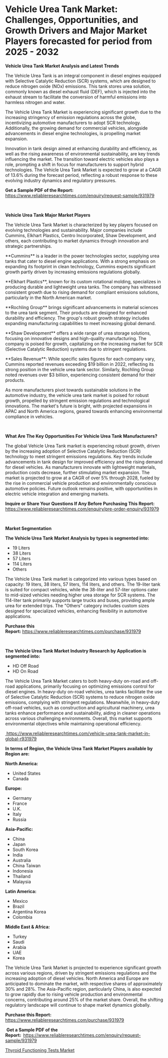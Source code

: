 <p><h1>Vehicle Urea Tank Market: Challenges, Opportunities, and Growth Drivers and Major Market Players forecasted for period from 2025 - 2032</h1></p><p><strong>Vehicle Urea Tank Market Analysis and Latest Trends</strong></p>
<p><p>The Vehicle Urea Tank is an integral component in diesel engines equipped with Selective Catalytic Reduction (SCR) systems, which are designed to reduce nitrogen oxide (NOx) emissions. This tank stores urea solution, commonly known as diesel exhaust fluid (DEF), which is injected into the exhaust stream to facilitate the conversion of harmful emissions into harmless nitrogen and water.</p><p>The Vehicle Urea Tank Market is experiencing significant growth due to the increasing stringency of emission regulations across the globe, incentivizing automotive manufacturers to adopt SCR technology. Additionally, the growing demand for commercial vehicles, alongside advancements in diesel engine technologies, is propelling market expansion. </p><p>Innovation in tank design aimed at enhancing durability and efficiency, as well as the rising awareness of environmental sustainability, are key trends influencing the market. The transition toward electric vehicles also plays a role, prompting a shift in focus for manufacturers to support hybrid technologies. The Vehicle Urea Tank Market is expected to grow at a CAGR of 13.6% during the forecast period, reflecting a robust response to these evolving industry dynamics and regulatory pressures.</p></p>
<p><strong>Get a Sample PDF of the Report:&nbsp;</strong> <a href="https://www.reliableresearchtimes.com/enquiry/request-sample/931979?utm_campaign=3290&utm_medium=2&utm_source=Github&utm_content=ia&utm_term=21032025&utm_id=vehicle-urea-tank">https://www.reliableresearchtimes.com/enquiry/request-sample/931979</a></p>
<p>&nbsp;</p>
<p><strong>Vehicle Urea Tank Major Market Players</strong></p>
<p><p>The Vehicle Urea Tank Market is characterized by key players focused on evolving technologies and sustainability. Major companies include Cummins, Elkhart Plastics, Centro Incorporated, Shaw Development, and others, each contributing to market dynamics through innovation and strategic partnerships.</p><p>**Cummins** is a leader in the power technologies sector, supplying urea tanks that cater to diesel engine applications. With a strong emphasis on expanding its footprint in clean technology, Cummins expects significant growth partly driven by increasing emissions regulations globally.</p><p>**Elkhart Plastics**, known for its custom rotational molding, specializes in producing durable and lightweight urea tanks. The company has witnessed consistent growth due to rising demand for compliant emissions solutions, particularly in the North American market.</p><p>**Rochling Group** brings significant advancements in material sciences to the urea tank segment. Their products are designed for enhanced durability and efficiency. The group's robust growth strategy includes expanding manufacturing capabilities to meet increasing global demand.</p><p>**Shaw Development** offers a wide range of urea storage solutions, focusing on innovative designs and high-quality manufacturing. The company is poised for growth, capitalizing on the increasing market for SCR (Selective Catalytic Reduction) systems due to stringent regulations.</p><p>**Sales Revenue**: While specific sales figures for each company vary, Cummins reported revenues exceeding $19 billion in 2022, reflecting its strong position in the vehicle urea tank sector. Similarly, Rochling Group noted revenues over $3 billion, experiencing consistent demand for their products.</p><p>As more manufacturers pivot towards sustainable solutions in the automotive industry, the vehicle urea tank market is poised for robust growth, propelled by stringent emission regulations and technological innovations. The market's future is bright, with projected expansions in APAC and North America regions, geared towards enhancing environmental compliance in vehicles.</p></p>
<p>&nbsp;</p>
<p><strong>What Are The Key Opportunities For Vehicle Urea Tank Manufacturers?</strong></p>
<p><p>The global Vehicle Urea Tank market is experiencing robust growth, driven by the increasing adoption of Selective Catalytic Reduction (SCR) technology to meet stringent emissions regulations. Key trends include advancements in tank design for improved efficiency and the rising demand for diesel vehicles. As manufacturers innovate with lightweight materials, production costs decrease, further stimulating market expansion. The market is projected to grow at a CAGR of over 5% through 2028, fueled by the rise in commercial vehicle production and environmentally conscious automotive policies. Future outlook remains positive, with opportunities in electric vehicle integration and emerging markets.</p></p>
<p><strong>Inquire or Share Your Questions If Any Before Purchasing This Report:</strong> <a href="https://www.reliableresearchtimes.com/enquiry/pre-order-enquiry/931979?utm_campaign=3290&utm_medium=2&utm_source=Github&utm_content=ia&utm_term=21032025&utm_id=vehicle-urea-tank">https://www.reliableresearchtimes.com/enquiry/pre-order-enquiry/931979</a></p>
<p>&nbsp;</p>
<p><strong>Market Segmentation</strong></p>
<p><strong>The Vehicle Urea Tank Market Analysis by types is segmented into:</strong></p>
<p><ul><li>19 Liters</li><li>38 Liters</li><li>57 Liters</li><li>114 Liters</li><li>Others</li></ul></p>
<p><p>The Vehicle Urea Tank market is categorized into various types based on capacity: 19 liters, 38 liters, 57 liters, 114 liters, and others. The 19-liter tank is suited for compact vehicles, while the 38-liter and 57-liter options cater to mid-sized vehicles needing higher urea storage for SCR systems. The 114-liter tank primarily supports large trucks and buses, providing ample urea for extended trips. The "Others" category includes custom sizes designed for specialized vehicles, enhancing flexibility in automotive applications.</p></p>
<p><strong>Purchase this Report:&nbsp;</strong><a href="https://www.reliableresearchtimes.com/purchase/931979?utm_campaign=3290&utm_medium=2&utm_source=Github&utm_content=ia&utm_term=21032025&utm_id=vehicle-urea-tank">https://www.reliableresearchtimes.com/purchase/931979</a></p>
<p>&nbsp;</p>
<p><strong>The Vehicle Urea Tank Market Industry Research by Application is segmented into:</strong></p>
<p><ul><li>HD Off Road</li><li>HD On Road</li></ul></p>
<p><p>The Vehicle Urea Tank Market caters to both heavy-duty on-road and off-road applications, primarily focusing on optimizing emissions control for diesel engines. In heavy-duty on-road vehicles, urea tanks facilitate the use of Selective Catalytic Reduction (SCR) systems to reduce nitrogen oxide emissions, complying with stringent regulations. Meanwhile, in heavy-duty off-road vehicles, such as construction and agricultural machinery, urea tanks enhance performance and sustainability, aiding in cleaner operations across various challenging environments. Overall, this market supports environmental objectives while maintaining operational efficiency.</p></p>
<p><a href="https://www.reliableresearchtimes.com/vehicle-urea-tank-market-in-global-r931979?utm_campaign=3290&utm_medium=2&utm_source=Github&utm_content=ia&utm_term=21032025&utm_id=vehicle-urea-tank">&nbsp;https://www.reliableresearchtimes.com/vehicle-urea-tank-market-in-global-r931979</a></p>
<p><strong>In terms of Region, the Vehicle Urea Tank Market Players available by Region are:</strong></p>
<p>
    <p> <strong> North America: </strong>
        <ul>
            <li>United States</li>
            <li>Canada</li>
        </ul>
        </p> 
    <p> <strong> Europe: </strong>
        <ul>
            <li>Germany</li>
            <li>France</li>
            <li>U.K.</li>
            <li>Italy</li>
            <li>Russia</li>
        </ul>
        </p> 
    <p> <strong> Asia-Pacific: </strong>
        <ul>
            <li>China</li>
            <li>Japan</li>
            <li>South Korea</li>
            <li>India</li>
            <li>Australia</li>
            <li>China Taiwan</li>
            <li>Indonesia</li>
            <li>Thailand</li>
            <li>Malaysia</li>
        </ul>
        </p> 
    <p> <strong> Latin America: </strong>
        <ul>
            <li>Mexico</li>
            <li>Brazil</li>
            <li>Argentina Korea</li>
            <li>Colombia</li>
        </ul>
        </p> 
    <p> <strong> Middle East & Africa: </strong>
        <ul>
            <li>Turkey</li>
            <li>Saudi</li>
            <li>Arabia</li>
            <li>UAE</li>
            <li>Korea</li>
        </ul>
    </p>
    </p>
<p><p>The Vehicle Urea Tank Market is projected to experience significant growth across various regions, driven by stringent emissions regulations and the increasing adoption of diesel vehicles. North America and Europe are anticipated to dominate the market, with respective shares of approximately 30% and 28%. The Asia-Pacific region, particularly China, is also expected to grow rapidly due to rising vehicle production and environmental concerns, contributing around 25% of the market share. Overall, the shifting regulatory landscape will continue to shape market dynamics globally.</p></p>
<p><strong>Purchase this Report: </strong><a href="https://www.reliableresearchtimes.com/purchase/931979?utm_campaign=3290&utm_medium=2&utm_source=Github&utm_content=ia&utm_term=21032025&utm_id=vehicle-urea-tank">https://www.reliableresearchtimes.com/purchase/931979</a></p>
<p>&nbsp;<strong>Get a Sample PDF of the Report:&nbsp;&nbsp;</strong><a href="https://www.reliableresearchtimes.com/enquiry/request-sample/931979?utm_campaign=3290&utm_medium=2&utm_source=Github&utm_content=ia&utm_term=21032025&utm_id=vehicle-urea-tank">https://www.reliableresearchtimes.com/enquiry/request-sample/931979</a></p>
<p><strong></strong></p>
<p><p><a href="https://github.com/lillybosakoi/Market-Research-Report-List-1/blob/main/thyroid-functioning-tests-market.md?utm_campaign=3290&utm_medium=2&utm_source=Github&utm_content=ia&utm_term=21032025&utm_id=vehicle-urea-tank">Thyroid Functioning Tests Market</a></p></p>